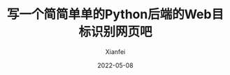 ---
author: Xianfei
title: 写一个简简单单的Python后端的Web目标识别网页吧
date: 2022-05-08
slug: yolo
image: banner.png
color: "#c35a25"
categories:
    - 计算机视觉
    - 机器学习
    - Web
---